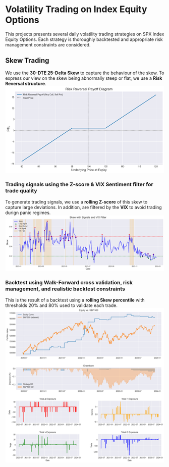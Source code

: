 # **Volatility Trading on Index Equity Options**

This projects presents several daily volatility trading strategies on SPX Index Equity Options.
Each strategy is thoroughly backtested and appropriate risk management constraints are considered.

## **Skew Trading**
We use the **30-DTE 25-Delta Skew** to capture the behaviour of the skew. To express our view 
on the skew being abnormally steep or flat, we use a **Risk Reversal structure**.
![Risk Reversal](plots/risk_reversal.png)

### **Trading signals using the Z-score & VIX Sentiment filter for trade quality**
To generate trading signals, we use a **rolling Z-score** of this skew to capture large deviations.
In addition, are filtered by the **VIX** to avoid trading durign panic regimes.
![Skew Z-score](plots/z_score_signal_vix_filter.png)

### **Backtest using Walk-Forward cross validation, risk management, and realistic backtest constraints**
This is the result of a backtest using a **rolling Skew percentile** with thresholds 20% and 80% used to validate each trade.
![Backtest](plots/backtest_greeks.png)